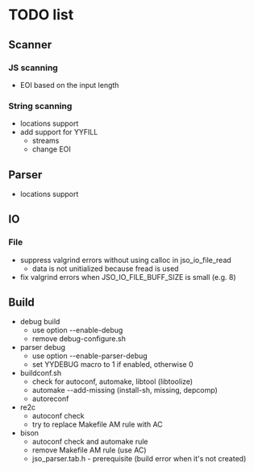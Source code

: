 # TODO list

## Scanner

### JS scanning
- EOI based on the input length

### String scanning
- locations support
- add support for YYFILL
  - streams
  - change EOI

## Parser
- locations support

## IO

### File
- suppress valgrind errors without using calloc in jso_io_file_read
  - data is not unitialized because fread is used
- fix valgrind errors when JSO_IO_FILE_BUFF_SIZE is small (e.g. 8)

## Build
- debug build
  - use option --enable-debug
  - remove debug-configure.sh
- parser debug
  - use option --enable-parser-debug
  - set YYDEBUG macro to 1 if enabled, otherwise 0
- buildconf.sh
  - check for autoconf, automake, libtool (libtoolize)
  - automake --add-missing (install-sh, missing, depcomp)
  - autoreconf
- re2c
  - autoconf check
  - try to replace Makefile AM rule with AC
- bison
  - autoconf check and automake rule
  - remove Makefile AM rule (use AC)
  - jso_parser.tab.h - prerequisite (build error when it's not created)
